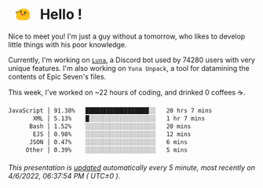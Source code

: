 <h1>   <img src="./spoink.gif" style="vertical-align:middle;" width="30px">   Hello ! </h1>

Nice to meet you! I'm just a guy without a tomorrow, who likes to develop little things with his poor knowledge.

Currently, I'm working on <a href='https://github.com/Asgarrrr/Luna'>`Luna`</a>, a Discord bot used by 74280 users with very unique features. I'm also working on `Yuna Unpack`, a tool for datamining the contents of Epic Seven's files.

This week, I've worked on ~22 hours of coding, and drinked 0 coffees ☕.

```
JavaScript │ 91.38%   ██████████████████░░   20 hrs 7 mins
       XML │ 5.13%    █░░░░░░░░░░░░░░░░░░░   1 hr 7 mins
      Bash │ 1.52%    ░░░░░░░░░░░░░░░░░░░░   20 mins
       EJS │ 0.98%    ░░░░░░░░░░░░░░░░░░░░   12 mins
      JSON │ 0.47%    ░░░░░░░░░░░░░░░░░░░░   6 mins
     Other │ 0.39%    ░░░░░░░░░░░░░░░░░░░░   5 mins
```

###### This presentation is [updated](https://github.com/Asgarrrr) automatically every 5 minute, most recently on 4/6/2022, 06:37:54 PM ( UTC±0 ).